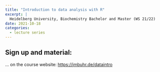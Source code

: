```yaml
---
title: "Introduction to data analysis with R"
excerpt: |
  Heidelberg University, Biochemistry Bachelor and Master (WS 21/22)
date: 2021-10-18
categories:
  - lecture series
---
```


## Sign up and material:

... on the course website:
<https://jmbuhr.de/dataintro>



